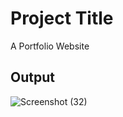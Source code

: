 # Project Title
A Portfolio Website
## Output
![Screenshot (32)](https://github.com/anshulbudhwal/javascript_projects/assets/72787705/f0b2dfdf-9169-4d60-9783-b91169cff271)
